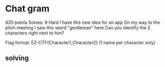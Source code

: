 # Chat  gram
420 points
Solves: 9  Hard
I have this new idea for an app
On my way to the pitch meeting I saw this weird "gentleman" here
Can you identify the 2 characters right next to him?

Flag format: EZ-CTF{Character1_Character2}
 (1 name per character only)

## solving
